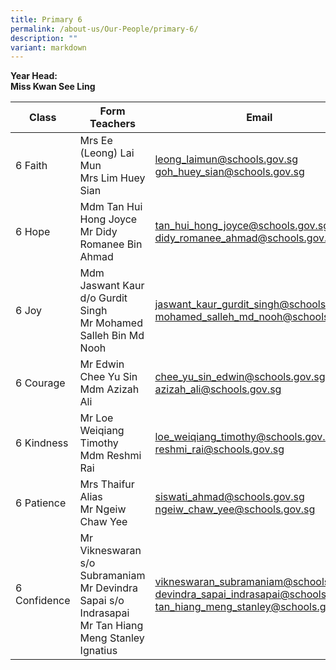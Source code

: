 ```yaml
---
title: Primary 6
permalink: /about-us/Our-People/primary-6/
description: ""
variant: markdown
---
```

**Year Head:** <br>
**Miss Kwan See Ling**


| Class | Form Teachers | Email |
| -------- | -------- | -------- |
|  6 Faith  | Mrs Ee (Leong) Lai Mun<br>Mrs Lim Huey Sian  | [leong_laimun@schools.gov.sg](mailto:leong_laimun@schools.gov.sg)<br>[goh_huey_sian@schools.gov.sg](mailto:goh_huey_sian@schools.gov.sg)
|  6 Hope  | Mdm Tan Hui Hong Joyce<br>Mr Didy Romanee Bin Ahmad  | [tan_hui_hong_joyce@schools.gov.sg](mailto:tan_hui_hong_joyce@schools.gov.sg)<br>[didy_romanee_ahmad@schools.gov.sg](mailto:didy_romanee_ahmad@schools.gov.sg)
|  6 Joy  | Mdm Jaswant Kaur d/o Gurdit Singh<br>Mr Mohamed Salleh Bin Md Nooh  | [jaswant_kaur_gurdit_singh@schools.gov.sg](mailto:jaswant_kaur_gurdit_singh@schools.gov.sg)<br>[mohamed_salleh_md_nooh@schools.gov.sg](mailto:mohamed_salleh_md_nooh@schools.gov.sg)
|  6 Courage  | Mr Edwin Chee Yu Sin<br>Mdm Azizah Ali  | [chee_yu_sin_edwin@schools.gov.sg](mailto:chee_yu_sin_edwin@schools.gov.sg)<br>[azizah_ali@schools.gov.sg](mailto:azizah_ali@schools.gov.sg)
|  6 Kindness  | Mr Loe Weiqiang Timothy<br>Mdm Reshmi Rai  | [loe_weiqiang_timothy@schools.gov.sg](mailto:loe_weiqiang_timothy@schools.gov.sg)<br>[reshmi_rai@schools.gov.sg](mailto:reshmi_rai@schools.gov.sg)
|  6 Patience  | Mrs Thaifur Alias<br>Mr Ngeiw Chaw Yee  | [siswati_ahmad@schools.gov.sg](mailto:siswati_ahmad@schools.gov.sg)<br>[ngeiw_chaw_yee@schools.gov.sg](mailto:ngeiw_chaw_yee@schools.gov.sg)
|  6 Confidence  |Mr Vikneswaran s/o Subramaniam<br> Mr Devindra Sapai s/o Indrasapai<br>Mr Tan Hiang Meng Stanley Ignatius  | [vikneswaran_subramaniam@schools.gov.sg](mailto:vikneswaran_subramaniam@schools.gov.sg)<br>[devindra_sapai_indrasapai@schools.gov.sg](mailto:devindra_sapai_indrasapai@schools.gov.sg)<br>[tan_hiang_meng_stanley@schools.gov.sg](mailto:tan_hiang_meng_stanley@schools.gov.sg)